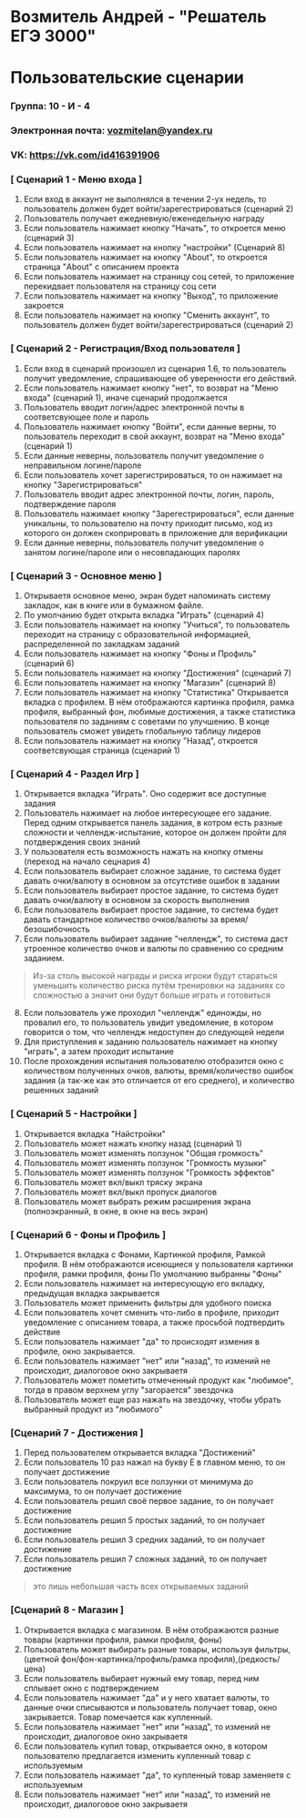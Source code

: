 # Возмитель Андрей - "Решатель ЕГЭ 3000"
# Пользовательские сценарии

### Группа: 10 - И - 4
### Электронная почта: vozmitelan@yandex.ru
### VK: https://vk.com/id416391906


### [ Сценарий 1 - Меню входа ]

1. Если вход в аккаунт не выполнялся в течении 2-ух недель, то пользователь должен будет войти/зарегестрироваться (сценарий 2)
2. Пользователь получает ежедневную/еженедельную награду
3. Если пользователь нажимает кнопку "Начать", то откроется меню (сценарий 3)
4. Если пользователь нажимает на кнопку "настройки" (Сценарий 8)
5. Если пользователь нажимает на кнопку "About", то откроется страница "About" с описанием проекта
6. Если пользователь нажимает на страницу соц сетей, то приложение перекидвает пользователя на страницу соц сети
7. Если пользователь нажимает на кнопку "Выход", то приложение закроется
8. Если пользователь нажимает на кнопку "Сменить аккаунт", то пользователь должен будет войти/зарегестрироваться (сценарий 2)

### [ Сценарий 2 - Регистрация/Вход пользователя ]

1. Если вход в сценарий произошел из сценария 1.6, то пользователь получит уведомление, спрашивающее об уверенности его действий.
2. Если пользователь нажимает кнопку "нет", то возврат на "Меню входа" (сценарий 1), иначе сценарий продолжается
3. Пользователь вводит логин/адрес электронной почты в соответсвующее поле и пароль
4. Пользователь нажимает кнопку "Войти", если данные верны, то пользователь переходит в свой аккаунт, возврат на "Меню входа" (сценарий 1)
5. Если данные неверны, пользователь получит уведомление о неправильном логине/пароле
5. Если пользователь хочет зарегистрироваться, то он нажимает на кнопку "Зарегистрироваться"
6. Пользователь вводит адрес электронной почты, логин, пароль, подтверждение пароля
7. Пользователь нажимает кнопку "Зарегестрироваться", если данные уникальны, то пользователю на почту приходит письмо, код из которого он должен скоприровать в приложение для верификации
8. Если данные неверны, пользователь получит уведомление о занятом логине/пароле или о несовпадающих паролях

### [ Сценарий 3 - Основное меню ]

1. Открываетя основное меню, экран будет напоминать систему закладок, как в книге или в бумажном файле.
2. По умолчанию будет открыта вкладка "Играть" (сценарий 4)
3. Если пользователь нажимает на кнопку "Учиться", то пользователь переходит на страницу с образовательной информацией, распределенной по закладкам заданий
4. Если пользователь нажимает на кнопку "Фоны и Профиль" (сценарий 6)
5. Если пользователь нажимает на кнопку "Достижения" (сценарий 7)
6. Если пользователь нажимает на кнопку "Магазин" (сценарий 8)
8. Если пользователь нажимает на кнопку "Статистика"  Открывается вкладка с профилем. В нём отображаются картинка профиля, рамка профиля, выбранный фон, любимые достижения, а также статистика пользователя по заданиям с советами по улучшению. В конце пользователь сможет увидеть глобальную таблицу лидеров
9. Если пользователь нажимает на кнопку "Назад", откроется соответсвующая страница (сценарий 1)

### [ Сценарий 4 - Раздел Игр ]

1. Открывается вкладка "Играть". Оно содержит все доступные задания 
2. Пользователь нажимает на любое интересующее его задание. Перед одним открывается панель задания, в котром есть разные сложности и челлендж-испытание, которое он должен пройти для потдверждения своих знаний
3. У пользователя есть возможность нажать на кнопку отмены (переход на начало сецнария 4)
4. Если пользователь выбирает сложное задание, то система будет давать очки/валюту в основном за отсутстиве ошибок в задании
5. Если пользователь выбирает простое задание, то система будет давать очки/валюту в основном за скорость выполнения
6. Если пользователь выбирает простое задание, то система будет давать стандартное количество очков/валюты за время/безошибочность
7. Если пользователь выбирает задание "челлендж", то система даст утроенное количество очков и валюты по сравнению со средним заданием. 
 > Из-за столь высокой награды и риска игроки будут стараться уменьшить количество риска путём тренировки на заданиях со сложностью а значит они будут больше играть и готовиться
8. Если пользователь уже проходил "челлендж" единожды, но провалил его, то пользователь увидит уведомление, в котором говорится о том, что челлендж недоступен до следующей недели
9. Для приступления к заданию пользователь нажимает на кнопку "играть", а затем проходит испытание
10. После прохождения испытания пользователю отобразится окно с количеством полученных очков, валюты, время/количество ошибок задания (а так-же как это отличается от его среднего), и количество решенных заданий

### [ Сценарий 5 - Настройки ]

1. Открывается вкладка "Найстройки"
2. Пользователь может нажать кнопку назад (сценарий 1)
3. Пользователь может изменять ползунок "Общая громкость"
4. Пользователь может изменять ползунок "Громкость музыки"
5. Пользователь может изменять ползунок "Громкость эффектов"
6. Пользователь может вкл/выкл тряску экрана
7. Пользователь может вкл/выкл пропуск диалогов
8. Пользователь может выбрать режим расширения экрана (полноэкранный, в окне, в окне на весь экран)

### [ Сценарий 6 - Фоны и Профиль ]

1. Открывается вкладка с Фонами, Картинкой профиля, Рамкой профиля. В нём отображаются исеющиеся у пользователя картинки профиля, рамки профиля, фоны По умолчанию выбранны "Фоны"
2. Если пользователь нажимает на интересующую его вкладку, предыдущая вкладка закрывается
3. Пользователь может применить фильтры для удобного поиска
4. Если пользователь хочет сменить что-либо в профиле, приходит уведомление с описанием товара, а также просьбой подтвердить действие
5. Если пользователь нажимает "да" то происходят измения в профиле, окно закрывается.
5. Если пользователь нажимает "нет" или "назад", то измений не происходит, диалоговое окно закрываетя
6. Пользователь может пометить отмеченный продукт как "любимое", тогда в правом верхнем углу "загорается" звездочка
7. Пользователь может еще раз нажать на звездочку, чтобы убрать выбранный продукт из "любимого"

### [Сценарий 7 - Достижения ]

1. Перед пользователем открывается вкладка "Достижений"
2. Если пользователь 10 раз нажал на букву Е в главном меню, то он получает достижение
3. Если пользователь покруил все ползунки от минимума до максимума, то он получает достижение
4. Если пользователь решил своё первое задание, то он получает достижение
5. Если пользователь решил 5 простых заданий, то он получает достижение
6. Если пользователь решил 3 средних заданий, то он получает достижение
7. Если пользователь решил 7 сложных заданий, то он получает достижение
 > это лишь небольшая часть всех открываемых заданий

### [Сценарий 8 - Магазин ]

1. Открывается вкладка с магазином. В нём отображаются разные товары (картинки профиля, рамки профиля, фоны)
2. Пользователь может выбирать разные товары, используя фильтры, (цветной фон/фон-картинка/профиль/рамка профиля),(редкость/цена)
3. Если пользователь выбирает нужный ему товар, перед ним сплывает окно с подтверждением
4. Если пользователь нажимает "да" и у него хватает валюты, то данные очки списываются и пользователь получает товар, окно закрывается. Товар помечается как купленный. 
5. Если пользователь нажимает "нет" или "назад", то измений не происходит, диалоговое окно закрываетя
6. Если пользователь купил товар, открывается окно, в котором пользователю предлагается изменить купленный товар с используемым
7. Если пользователь нажимает "да", то купленный товар заменяетя с используемым
8. Если пользователь нажимает "нет" или "назад", то измений не происходит, диалоговое окно закрываетя
